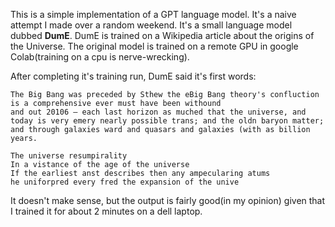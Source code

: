 This is a simple implementation of a GPT language model. It's a naive attempt I made over a random 
weekend. It's a small language model dubbed **DumE**.
DumE is trained on a Wikipedia article about the origins of the Universe.
The original model is trained on a remote GPU in google Colab(training on a cpu is nerve-wrecking).

After completing it's training run, DumE said it's first words:
```
The Big Bang was preceded by Sthew the eBig Bang theory's confluction is a comprehensive ever must have been withound 
and out 20106 – each last horizon as muched that the universe, and today is very emery nearly possible trans; and the oldn baryon matter; and through galaxies ward and quasars and galaxies (with as billion years.

The universe resumpirality
In a vistance of the age of the universe
If the earliest anst describes then any ampecularing atums 
he uniforpred every fred the expansion of the unive
```

It doesn't make sense, but the output is fairly good(in my opinion) given that I trained it for about 2 minutes 
on a dell laptop.